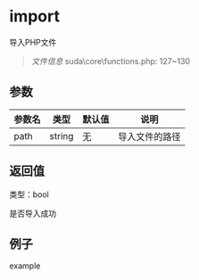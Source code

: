 # import

导入PHP文件

> *文件信息* suda\core\functions.php: 127~130



## 参数


| 参数名 | 类型 | 默认值 | 说明 |
|--------|-----|-------|-------|
| path |  string | 无 |  导入文件的路径 |



## 返回值

类型：bool

 是否导入成功



## 例子

example